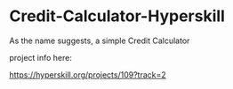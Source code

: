 # Credit-Calculator-Hyperskill
As the name suggests, a simple Credit Calculator

project info here:

https://hyperskill.org/projects/109?track=2
